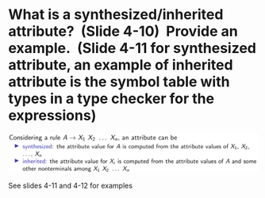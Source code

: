# What is a synthesized/inherited attribute?  (Slide 4-10)  Provide an example.  (Slide 4-11 for synthesized attribute, an example of inherited attribute is the symbol table with types in a type checker for the expressions)

![](attachments/Pasted%20image%2020240524165031.png)

See slides 4-11 and 4-12 for examples